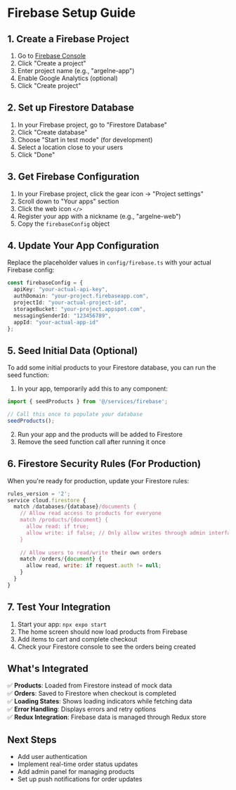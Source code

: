 # Firebase Setup Guide

## 1. Create a Firebase Project

1. Go to [Firebase Console](https://console.firebase.google.com/)
2. Click "Create a project"
3. Enter project name (e.g., "argelne-app")
4. Enable Google Analytics (optional)
5. Click "Create project"

## 2. Set up Firestore Database

1. In your Firebase project, go to "Firestore Database"
2. Click "Create database"
3. Choose "Start in test mode" (for development)
4. Select a location close to your users
5. Click "Done"

## 3. Get Firebase Configuration

1. In your Firebase project, click the gear icon → "Project settings"
2. Scroll down to "Your apps" section
3. Click the web icon `</>`
4. Register your app with a nickname (e.g., "argelne-web")
5. Copy the `firebaseConfig` object

## 4. Update Your App Configuration

Replace the placeholder values in `config/firebase.ts` with your actual Firebase config:

```typescript
const firebaseConfig = {
  apiKey: "your-actual-api-key",
  authDomain: "your-project.firebaseapp.com",
  projectId: "your-actual-project-id",
  storageBucket: "your-project.appspot.com",
  messagingSenderId: "123456789",
  appId: "your-actual-app-id"
};
```

## 5. Seed Initial Data (Optional)

To add some initial products to your Firestore database, you can run the seed function:

1. In your app, temporarily add this to any component:
```typescript
import { seedProducts } from '@/services/firebase';

// Call this once to populate your database
seedProducts();
```

2. Run your app and the products will be added to Firestore
3. Remove the seed function call after running it once

## 6. Firestore Security Rules (For Production)

When you're ready for production, update your Firestore rules:

```javascript
rules_version = '2';
service cloud.firestore {
  match /databases/{database}/documents {
    // Allow read access to products for everyone
    match /products/{document} {
      allow read: if true;
      allow write: if false; // Only allow writes through admin interface
    }
    
    // Allow users to read/write their own orders
    match /orders/{document} {
      allow read, write: if request.auth != null;
    }
  }
}
```

## 7. Test Your Integration

1. Start your app: `npx expo start`
2. The home screen should now load products from Firebase
3. Add items to cart and complete checkout
4. Check your Firestore console to see the orders being created

## What's Integrated

✅ **Products**: Loaded from Firestore instead of mock data  
✅ **Orders**: Saved to Firestore when checkout is completed  
✅ **Loading States**: Shows loading indicators while fetching data  
✅ **Error Handling**: Displays errors and retry options  
✅ **Redux Integration**: Firebase data is managed through Redux store  

## Next Steps

- Add user authentication
- Implement real-time order status updates
- Add admin panel for managing products
- Set up push notifications for order updates 